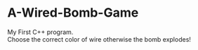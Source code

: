 # A-Wired-Bomb-Game
My First C++ program.
<br>
Choose the correct color of wire otherwise the bomb explodes!
